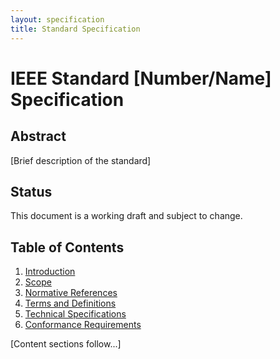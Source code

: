 ```yaml
---
layout: specification
title: Standard Specification
---
```


# IEEE Standard [Number/Name] Specification

## Abstract

[Brief description of the standard]

## Status

This document is a working draft and subject to change.

## Table of Contents

1. [Introduction](#introduction)
2. [Scope](#scope)
3. [Normative References](#normative-references)
4. [Terms and Definitions](#terms-and-definitions)
5. [Technical Specifications](#technical-specifications)
6. [Conformance Requirements](#conformance-requirements)

[Content sections follow...] 